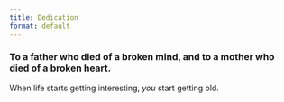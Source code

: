 ```yaml
---
title: Dedication
format: default
---
```


### To a father who died of a broken mind, and to a mother who died of a broken heart. ###

When life starts getting interesting, _you_ start getting old.
